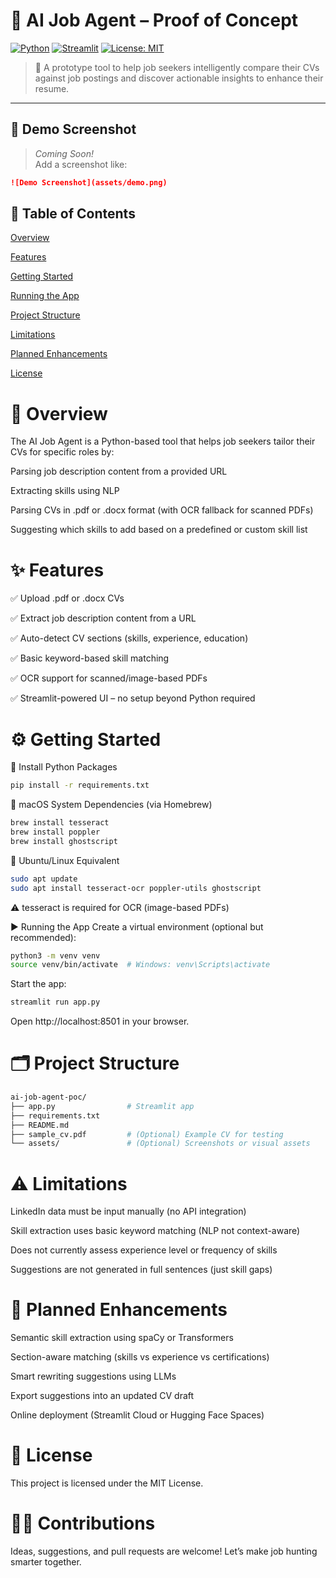 # 🧠 AI Job Agent – Proof of Concept

[![Python](https://img.shields.io/badge/Python-3.8%2B-blue.svg)](https://www.python.org/)
[![Streamlit](https://img.shields.io/badge/Streamlit-1.x-red.svg)](https://streamlit.io/)
[![License: MIT](https://img.shields.io/badge/License-MIT-yellow.svg)](LICENSE)

> 🚀 A prototype tool to help job seekers intelligently compare their CVs against job postings and discover actionable insights to enhance their resume.

---

## 📸 Demo Screenshot

> _Coming Soon!_  
> Add a screenshot like:

```markdown
![Demo Screenshot](assets/demo.png)
```
## 🔗 Table of Contents
[Overview](#overview)

[Features](#features)

[Getting Started](#gettingstarted)

[Running the App](#runningtheapp)

[Project Structure](#structure)

[Limitations](#limitations)

[Planned Enhancements](#enhancements)

[License](#license)

# 🧭 Overview <a name="overview"></a>
The AI Job Agent is a Python-based tool that helps job seekers tailor their CVs for specific roles by:

Parsing job description content from a provided URL

Extracting skills using NLP

Parsing CVs in .pdf or .docx format (with OCR fallback for scanned PDFs)

Suggesting which skills to add based on a predefined or custom skill list

# ✨ Features <a name="features"></a>
✅ Upload .pdf or .docx CVs

✅ Extract job description content from a URL

✅ Auto-detect CV sections (skills, experience, education)

✅ Basic keyword-based skill matching

✅ OCR support for scanned/image-based PDFs

✅ Streamlit-powered UI – no setup beyond Python required


# ⚙️ Getting Started <a name="gettingstarted"></a>
🐍 Install Python Packages
```bash
pip install -r requirements.txt
```
🍎 macOS System Dependencies (via Homebrew)
```bash
brew install tesseract
brew install poppler
brew install ghostscript
```
🐧 Ubuntu/Linux Equivalent
```bash
sudo apt update
sudo apt install tesseract-ocr poppler-utils ghostscript
```
⚠️ tesseract is required for OCR (image-based PDFs)

▶️ Running the App <a name="runningtheapp"></a>
Create a virtual environment (optional but recommended):

```bash
python3 -m venv venv
source venv/bin/activate  # Windows: venv\Scripts\activate
```
Start the app:

```bash
streamlit run app.py
```
Open http://localhost:8501 in your browser.

# 🗂 Project Structure <a name="structure"></a>
```bash
ai-job-agent-poc/
├── app.py                # Streamlit app
├── requirements.txt
├── README.md
├── sample_cv.pdf         # (Optional) Example CV for testing
└── assets/               # (Optional) Screenshots or visual assets
```
# ⚠️ Limitations <a name="limitations"></a>
LinkedIn data must be input manually (no API integration)

Skill extraction uses basic keyword matching (NLP not context-aware)

Does not currently assess experience level or frequency of skills

Suggestions are not generated in full sentences (just skill gaps)

# 🧪 Planned Enhancements <a name="enhancements"></a>
Semantic skill extraction using spaCy or Transformers

Section-aware matching (skills vs experience vs certifications)

Smart rewriting suggestions using LLMs

Export suggestions into an updated CV draft

Online deployment (Streamlit Cloud or Hugging Face Spaces)

# 📜 License <a name="license"></a>
This project is licensed under the MIT License.

# 🙋‍♀️ Contributions
Ideas, suggestions, and pull requests are welcome!
Let’s make job hunting smarter together.
